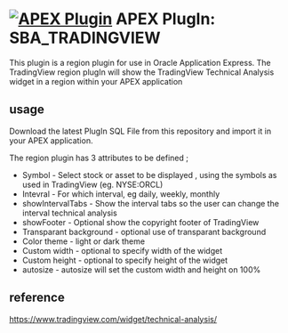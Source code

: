 [![APEX Plugin](https://cdn.rawgit.com/Dani3lSun/apex-github-badges/b7e95341/badges/apex-plugin-badge.svg)](<https://eocoe.blogspot.com/2019/01/a-post-it-note-region-plugin-for-apex.html>)
APEX PlugIn: SBA_TRADINGVIEW
============================

This plugin is a region plugin for use in Oracle Application Express. The TradingView region plugIn will show the TradingView Technical Analysis widget in a region within your APEX application

## usage
Download the latest PlugIn SQL File from this repository and import it in your APEX application.

The region plugin has 3 attributes to be defined ;
 * Symbol	                - Select stock or asset to be displayed , using the symbols as used in TradingView (eg. NYSE:ORCL)
 * Intevral	              - For which interval, eg daily, weekly, monthly
 * showIntervalTabs	      - Show the interval tabs so the user can change the interval technical analysis 
 * showFooter	            - Optional show the copyright footer of TradingView
 * Transparant background	- optional use of transparant background
 * Color theme	          - light or dark theme
 * Custom width	          - optional to specify width of the widget
 * Custom height	        - optional to specify height of the widget
 * autosize	              - autosize will set the custom width and height on 100%       

## reference

https://www.tradingview.com/widget/technical-analysis/


